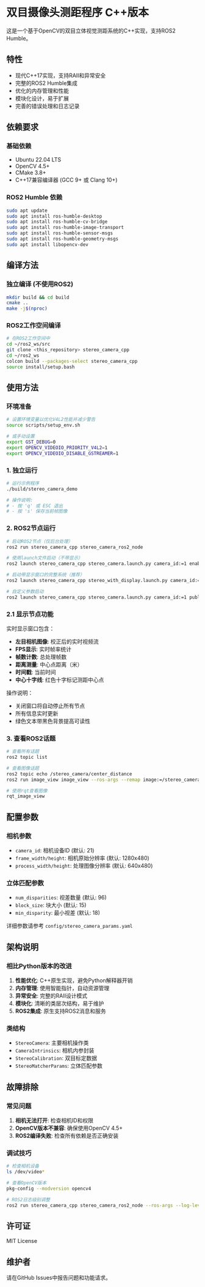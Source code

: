 # 双目摄像头测距程序 C++版本

这是一个基于OpenCV的双目立体视觉测距系统的C++实现，支持ROS2 Humble。

## 特性

- 现代C++17实现，支持RAII和异常安全
- 完整的ROS2 Humble集成
- 优化的内存管理和性能
- 模块化设计，易于扩展
- 完善的错误处理和日志记录

## 依赖要求

### 基础依赖
- Ubuntu 22.04 LTS
- OpenCV 4.5+ 
- CMake 3.8+
- C++17兼容编译器 (GCC 9+ 或 Clang 10+)

### ROS2 Humble 依赖
```bash
sudo apt update
sudo apt install ros-humble-desktop
sudo apt install ros-humble-cv-bridge
sudo apt install ros-humble-image-transport
sudo apt install ros-humble-sensor-msgs
sudo apt install ros-humble-geometry-msgs
sudo apt install libopencv-dev
```

## 编译方法

### 独立编译 (不使用ROS2)
```bash
mkdir build && cd build
cmake ..
make -j$(nproc)
```

### ROS2工作空间编译
```bash
# 在ROS2工作空间中
cd ~/ros2_ws/src
git clone <this_repository> stereo_camera_cpp
cd ~/ros2_ws
colcon build --packages-select stereo_camera_cpp
source install/setup.bash
```

## 使用方法

### 环境准备
```bash
# 设置环境变量以优化V4L2性能并减少警告
source scripts/setup_env.sh

# 或手动设置
export GST_DEBUG=0
export OPENCV_VIDEOIO_PRIORITY_V4L2=1
export OPENCV_VIDEOIO_DISABLE_GSTREAMER=1
```

### 1. 独立运行
```bash
# 运行示例程序
./build/stereo_camera_demo

# 操作说明:
# - 按 'q' 或 ESC 退出
# - 按 's' 保存当前帧图像
```

### 2. ROS2节点运行
```bash
# 启动ROS2节点（仅后台处理）
ros2 run stereo_camera_cpp stereo_camera_ros2_node

# 使用launch文件启动（不带显示）
ros2 launch stereo_camera_cpp stereo_camera.launch.py camera_id:=1 enable_display:=false

# 启动带显示窗口的完整系统（推荐）
ros2 launch stereo_camera_cpp stereo_with_display.launch.py camera_id:=1

# 自定义参数启动
ros2 launch stereo_camera_cpp stereo_camera.launch.py camera_id:=1 publish_rate:=15.0 enable_display:=true
```

### 2.1 显示节点功能
实时显示窗口包含：
- **左目相机图像**: 校正后的实时视频流
- **FPS显示**: 实时帧率统计
- **帧数计数**: 总处理帧数
- **距离测量**: 中心点距离（米）
- **时间戳**: 当前时间
- **中心十字线**: 红色十字标记测距中心点

操作说明：
- 关闭窗口将自动停止所有节点
- 所有信息实时更新
- 绿色文本带黑色背景提高可读性

### 3. 查看ROS2话题
```bash
# 查看所有话题
ros2 topic list

# 查看图像话题
ros2 topic echo /stereo_camera/center_distance
ros2 run image_view image_view --ros-args --remap image:=/stereo_camera/left/image_rectified

# 使用rqt查看图像
rqt_image_view
```

## 配置参数

### 相机参数
- `camera_id`: 相机设备ID (默认: 21)
- `frame_width/height`: 相机原始分辨率 (默认: 1280x480)
- `process_width/height`: 处理图像分辨率 (默认: 640x480)

### 立体匹配参数
- `num_disparities`: 视差数量 (默认: 96)
- `block_size`: 块大小 (默认: 15)
- `min_disparity`: 最小视差 (默认: 18)

详细参数请参考 `config/stereo_camera_params.yaml`

## 架构说明

### 相比Python版本的改进
1. **性能优化**: C++原生实现，避免Python解释器开销
2. **内存管理**: 使用智能指针，自动资源管理
3. **异常安全**: 完整的RAII设计模式
4. **模块化**: 清晰的类层次结构，易于维护
5. **ROS2集成**: 原生支持ROS2消息和服务

### 类结构
- `StereoCamera`: 主要相机操作类
- `CameraIntrinsics`: 相机内参封装
- `StereoCalibration`: 双目标定数据
- `StereoMatcherParams`: 立体匹配参数

## 故障排除

### 常见问题
1. **相机无法打开**: 检查相机ID和权限
2. **OpenCV版本不兼容**: 确保使用OpenCV 4.5+
3. **ROS2编译失败**: 检查所有依赖是否正确安装

### 调试技巧
```bash
# 检查相机设备
ls /dev/video*

# 查看OpenCV版本
pkg-config --modversion opencv4

# ROS2日志级别调整
ros2 run stereo_camera_cpp stereo_camera_ros2_node --ros-args --log-level debug
```

## 许可证

MIT License

## 维护者

请在GitHub Issues中报告问题和功能请求。
